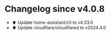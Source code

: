 # Changelog since v4.0.8
- ⬆️ Update home-assistant/cli to v4.33.0 
- ⬆️ Update cloudflare/cloudflared to v2024.4.0 
